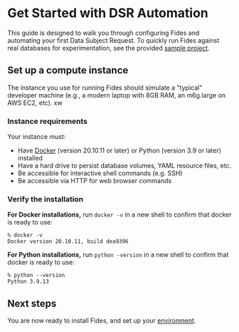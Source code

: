 # Get Started with DSR Automation

This guide is designed to walk you through configuring Fides and automating your first Data Subject Request. To quickly run Fides against real databases for experimentation, see the provided [sample project](../getting-started/sample_project.md). 

## Set up a compute instance
The instance you use for running Fides should simulate a "typical" developer machine (e.g., a modern laptop with 8GB RAM, an m6g.large on AWS EC2, etc).
xw
### Instance requirements
Your instance must: 

* Have [Docker](https://www.docker.com/products/docker-desktop) (version 20.10.11 or later) or Python (version 3.9 or later) installed
* Have a hard drive to persist database volumes, YAML resource files, etc.
* Be accessible for interactive shell commands (e.g. SSH)
* Be accessible via HTTP for web browser commands

### Verify the installation

**For Docker installations,** run `docker -v` in a new shell to confirm that docker is ready to use:

```title="Example output:"
% docker -v
Docker version 20.10.11, build dea9396
```


**For Python installations,** run `python -version` in a new shell to confirm that docker is ready to use:

```title="Example output:"
% python --version
Python 3.9.13
```

## Next steps
You are now ready to install Fides, and set up your [environment](./environment_configuration.md).